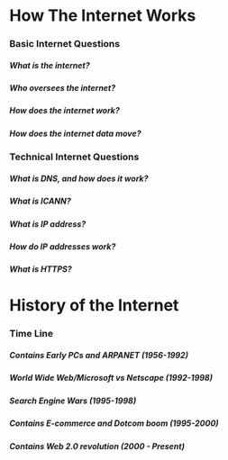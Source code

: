 # How The Internet Works

### Basic Internet Questions 
##### What is the internet?
##### Who oversees the internet?
##### How does the internet work?
##### How does the internet data move?

### Technical Internet Questions
##### What is DNS, and how does it work?
##### What is ICANN?
##### What is IP address?
##### How do IP addresses work?
##### What is HTTPS?


# History of the Internet 

### Time Line
##### Contains Early PCs and ARPANET (1956-1992) 
##### World Wide Web/Microsoft vs Netscape (1992-1998)
##### Search Engine Wars (1995-1998)
##### Contains E-commerce and Dotcom boom (1995-2000)
##### Contains Web 2.0 revolution (2000 - Present) 

